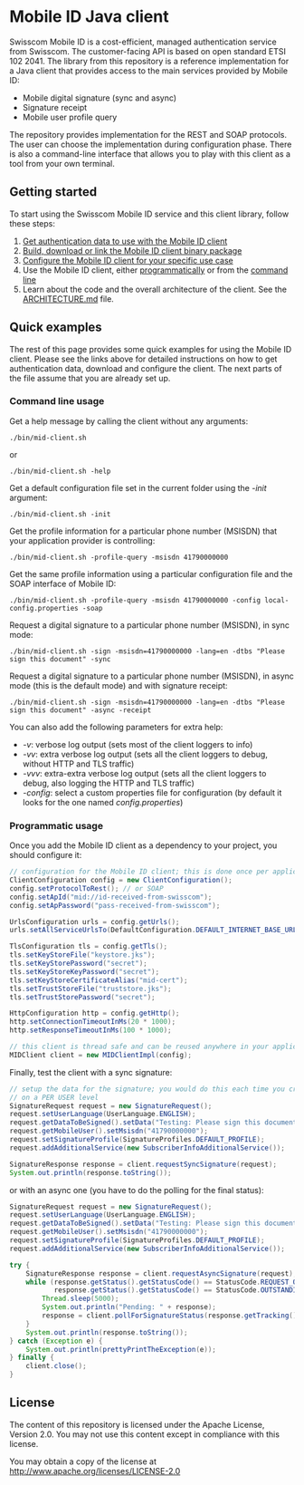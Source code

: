 # Mobile ID Java client

Swisscom Mobile ID is a cost-efficient, managed authentication service from Swisscom. The customer-facing API is
based on open standard ETSI 102 2041. The library from this repository is a reference implementation for 
a Java client that provides access to the main services provided by Mobile ID:

* Mobile digital signature (sync and async)
* Signature receipt
* Mobile user profile query

The repository provides implementation for the REST and SOAP protocols. The user can choose the implementation during configuration phase.
There is also a command-line interface that allows you to play with this client as a tool from your own terminal.

## Getting started

To start using the Swisscom Mobile ID service and this client library, follow these steps:
1. [Get authentication data to use with the Mobile ID client](docs/get-authentication-data.md)
2. [Build, download or link the Mobile ID client binary package](docs/build-download-or-link.md)
3. [Configure the Mobile ID client for your specific use case](docs/configure-the-client.md)
4. Use the Mobile ID client, either [programmatically](docs/use-the-client-programmatically.md) or 
   from the [command line](docs/use-the-client-via-cli.md)
5. Learn about the code and the overall architecture of the client. See the [ARCHITECTURE.md](ARCHITECTURE.md) file.   

## Quick examples

The rest of this page provides some quick examples for using the Mobile ID client. Please see the links above for detailed 
instructions on how to get authentication data, download and configure the client. The next parts of the file assume that you are
already set up.

### Command line usage

Get a help message by calling the client without any arguments:
```shell
./bin/mid-client.sh 
```
or 
```shell
./bin/mid-client.sh -help 
```

Get a default configuration file set in the current folder using the _-init_ argument:
```shell
./bin/mid-client.sh -init 
```

Get the profile information for a particular phone number (MSISDN) that your application provider is controlling:
```shell
./bin/mid-client.sh -profile-query -msisdn 41790000000 
```

Get the same profile information using a particular configuration file and the SOAP interface of Mobile ID:
```shell
./bin/mid-client.sh -profile-query -msisdn 41790000000 -config local-config.properties -soap 
```

Request a digital signature to a particular phone number (MSISDN), in sync mode:
```shell
./bin/mid-client.sh -sign -msisdn=41790000000 -lang=en -dtbs "Please sign this document" -sync  
```

Request a digital signature to a particular phone number (MSISDN), in async mode (this is the default mode) and with signature receipt:
```shell
./bin/mid-client.sh -sign -msisdn=41790000000 -lang=en -dtbs "Please sign this document" -async -receipt  
```

You can also add the following parameters for extra help:

- _-v_: verbose log output (sets most of the client loggers to info)
- _-vv_: extra verbose log output (sets all the client loggers to debug, without HTTP and TLS traffic)
- _-vvv_: extra-extra verbose log output (sets all the client loggers to debug, also logging the HTTP and TLS traffic)
- _-config_: select a custom properties file for configuration (by default it looks for the one named _config.properties_)

### Programmatic usage

Once you add the Mobile ID client as a dependency to your project, you should configure it:
```java
// configuration for the Mobile ID client; this is done once per application lifetime
ClientConfiguration config = new ClientConfiguration();
config.setProtocolToRest(); // or SOAP
config.setApId("mid://id-received-from-swisscom");
config.setApPassword("pass-received-from-swisscom");

UrlsConfiguration urls = config.getUrls();
urls.setAllServiceUrlsTo(DefaultConfiguration.DEFAULT_INTERNET_BASE_URL + DefaultConfiguration.REST_ENDPOINT_SUB_URL);

TlsConfiguration tls = config.getTls();
tls.setKeyStoreFile("keystore.jks");
tls.setKeyStorePassword("secret");
tls.setKeyStoreKeyPassword("secret");
tls.setKeyStoreCertificateAlias("mid-cert");
tls.setTrustStoreFile("truststore.jks");
tls.setTrustStorePassword("secret");

HttpConfiguration http = config.getHttp();
http.setConnectionTimeoutInMs(20 * 1000);
http.setResponseTimeoutInMs(100 * 1000);

// this client is thread safe and can be reused anywhere in your application
MIDClient client = new MIDClientImpl(config);
```

Finally, test the client with a sync signature:
```java
// setup the data for the signature; you would do this each time you create a signature; alternatively, this can be cached 
// on a PER USER level 
SignatureRequest request = new SignatureRequest();
request.setUserLanguage(UserLanguage.ENGLISH);
request.getDataToBeSigned().setData("Testing: Please sign this document");
request.getMobileUser().setMsisdn("41790000000");
request.setSignatureProfile(SignatureProfiles.DEFAULT_PROFILE);
request.addAdditionalService(new SubscriberInfoAdditionalService());

SignatureResponse response = client.requestSyncSignature(request);
System.out.println(response.toString());
```

or with an async one (you have to do the polling for the final status):
```java
SignatureRequest request = new SignatureRequest();
request.setUserLanguage(UserLanguage.ENGLISH);
request.getDataToBeSigned().setData("Testing: Please sign this document");
request.getMobileUser().setMsisdn("41790000000");
request.setSignatureProfile(SignatureProfiles.DEFAULT_PROFILE);
request.addAdditionalService(new SubscriberInfoAdditionalService());

try {
    SignatureResponse response = client.requestAsyncSignature(request);
    while (response.getStatus().getStatusCode() == StatusCode.REQUEST_OK ||
           response.getStatus().getStatusCode() == StatusCode.OUTSTANDING_TRANSACTION) {
        Thread.sleep(5000);
        System.out.println("Pending: " + response);
        response = client.pollForSignatureStatus(response.getTracking());
    }
    System.out.println(response.toString());
} catch (Exception e) {
    System.out.println(prettyPrintTheException(e));
} finally {
    client.close();
}
```

## License

The content of this repository is licensed under the Apache License, Version 2.0.
You may not use this content except in compliance with this license.

You may obtain a copy of the license at http://www.apache.org/licenses/LICENSE-2.0
